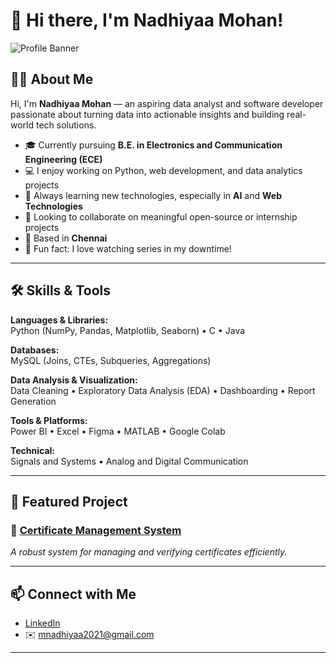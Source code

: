 # 👋 Hi there, I'm Nadhiyaa Mohan!

![Profile Banner](https://user-images.githubusercontent.com/your-banner-image.png) <!-- (Optional: Replace with your own banner image URL) -->

## 👩‍💻 About Me

Hi, I'm **Nadhiyaa Mohan** — an aspiring data analyst and software developer passionate about turning data into actionable insights and building real-world tech solutions.

- 🎓 Currently pursuing **B.E. in Electronics and Communication Engineering (ECE)**
- 💻 I enjoy working on Python, web development, and data analytics projects
- 🌱 Always learning new technologies, especially in **AI** and **Web Technologies**
- 🚀 Looking to collaborate on meaningful open-source or internship projects
- 📍 Based in **Chennai**
- 🍿 Fun fact: I love watching series in my downtime!

---

## 🛠️ Skills & Tools

**Languages & Libraries:**  
Python (NumPy, Pandas, Matplotlib, Seaborn) • C • Java

**Databases:**  
MySQL (Joins, CTEs, Subqueries, Aggregations)

**Data Analysis & Visualization:**  
Data Cleaning • Exploratory Data Analysis (EDA) • Dashboarding • Report Generation

**Tools & Platforms:**  
Power BI • Excel • Figma • MATLAB • Google Colab

**Technical:**  
Signals and Systems • Analog and Digital Communication

---

## 🚩 Featured Project

### 🔗 [Certificate Management System](#)  
_A robust system for managing and verifying certificates efficiently._  
<!-- (Add a short description and link to the actual repo if available) -->

---

## 📫 Connect with Me

- [LinkedIn](https://www.linkedin.com/in/nadhiyaa-m-4262a224a/)
- ✉️ mnadhiyaa2021@gmail.com

<!--
Optionally, add GitHub Stats or Streaks:
[![Nadhiyaa's GitHub Stats](https://github-readme-stats.vercel.app/api?username=simply-nadhiyaa&show_icons=true&theme=radical)](https://github.com/anuraghazra/github-readme-stats)
-->

---

<!--
**simply-nadhiyaa/simply-nadhiyaa** is a ✨ special ✨ repository because its `README.md` (this file) appears on your GitHub profile.
-->